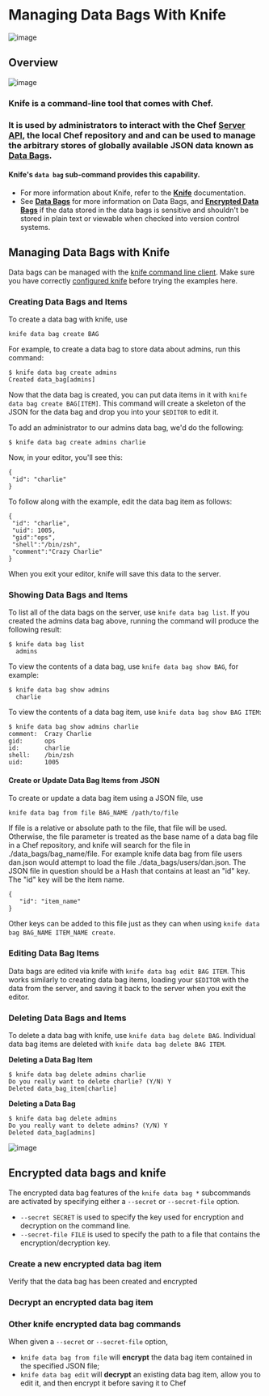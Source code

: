 Managing Data Bags With Knife
=============================

  
![image](../attachments/21397994/21463229.jpg)

Overview
--------

![image](../attachments/21397994/21463232.png)

### Knife is a command-line tool that comes with Chef.

### It is used by administrators to interact with the Chef [Server API](Server%20API.html "Server API"), the local Chef repository and and can be used to manage the arbitrary stores of globally available JSON data known as [Data Bags](Data%20Bags.html "Data Bags").

#### Knife's `data bag` sub-command provides this capability.

-   For more information about Knife, refer to the
    **[Knife](Knife.html "Knife")** documentation.
-   See **[Data Bags](Data%20Bags.html "Data Bags")** for more
    information on Data Bags, and **[Encrypted Data
    Bags](Encrypted%20Data%20Bags.html "Encrypted Data Bags")** if the
    data stored in the data bags is sensitive and shouldn't be stored in
    plain text or viewable when checked into version control systems.

Managing Data Bags with Knife
-----------------------------

Data bags can be managed with the [knife command line
client](Knife.html "Knife"). Make sure you have correctly [configured
knife](Knife.html#Knife-Configuration) before trying the examples here.

### Creating Data Bags and Items

To create a data bag with knife, use

    knife data bag create BAG

For example, to create a data bag to store data about admins, run this
command:

    $ knife data bag create admins
    Created data_bag[admins]

Now that the data bag is created, you can put data items in it with
`knife data bag create BAG[ITEM]`. This command will create a skeleton
of the JSON for the data bag and drop you into your `$EDITOR` to edit
it.

To add an administrator to our admins data bag, we'd do the following:

    $ knife data bag create admins charlie

Now, in your editor, you'll see this:

    {
     "id": "charlie"
    }

To follow along with the example, edit the data bag item as follows:

    {
     "id": "charlie", 
     "uid": 1005, 
     "gid":"ops", 
     "shell":"/bin/zsh",
     "comment":"Crazy Charlie"
    }

When you exit your editor, knife will save this data to the server.

### Showing Data Bags and Items

To list all of the data bags on the server, use `knife data bag list`.
If you created the admins data bag above, running the command will
produce the following result:

    $ knife data bag list
      admins

To view the contents of a data bag, use `knife data bag show BAG`, for
example:

    $ knife data bag show admins
      charlie

To view the contents of a data bag item, use
`knife data bag show BAG ITEM`:

    $ knife data bag show admins charlie
    comment:  Crazy Charlie
    gid:      ops
    id:       charlie
    shell:    /bin/zsh
    uid:      1005

#### Create or Update Data Bag Items from JSON

To create or update a data bag item using a JSON file, use

    knife data bag from file BAG_NAME /path/to/file

If file is a relative or absolute path to the file, that file will be
used. Otherwise, the file parameter is treated as the base name of a
data bag file in a Chef repository, and knife will search for the file
in ./data\_bags/bag\_name/file. For example knife data bag from file
users dan.json would attempt to load the file
./data\_bags/users/dan.json. The JSON file in question should be a Hash
that contains at least an "id" key. The "id" key will be the item name.

    {
       "id": "item_name"
    }

Other keys can be added to this file just as they can when using
`knife data bag BAG_NAME ITEM_NAME create`.

### Editing Data Bag Items

Data bags are edited via knife with `knife data bag edit BAG ITEM`. This
works similarly to creating data bag items, loading your `$EDITOR` with
the data from the server, and saving it back to the server when you exit
the editor.

### Deleting Data Bags and Items

To delete a data bag with knife, use `knife data bag delete BAG`.
Individual data bag items are deleted with
`knife data bag delete BAG ITEM`.

**Deleting a Data Bag Item**

    $ knife data bag delete admins charlie
    Do you really want to delete charlie? (Y/N) Y
    Deleted data_bag_item[charlie]

**Deleting a Data Bag**

    $ knife data bag delete admins
    Do you really want to delete admins? (Y/N) Y
    Deleted data_bag[admins]

![image](../attachments/21397994/23199777.jpg)

Encrypted data bags and knife
-----------------------------

The encrypted data bag features of the `knife data bag *` subcommands
are activated by specifying either a `--secret` or `--secret-file`
option.

-   `--secret SECRET` is used to specify the key used for encryption and
    decryption on the command line.
-   `--secret-file FILE` is used to specify the path to a file that
    contains the encryption/decryption key.

### Create a new encrypted data bag item

Verify that the data bag has been created and encrypted

### Decrypt an encrypted data bag item

### Other knife encrypted data bag commands

When given a `--secret` or `--secret-file` option,

-   `knife data bag from file` will **encrypt** the data bag item
    contained in the specified JSON file;
-   `knife data bag edit` will **decrypt** an existing data bag item,
    allow you to edit it, and then encrypt it before saving it to Chef

  
  
  
  

  
